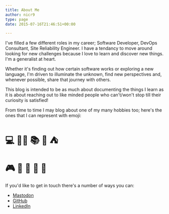 ```yaml
---
title: About Me
author: nicr9
type: page
date: 2015-07-16T21:46:51+00:00

---
```

I've filled a few different roles in my career; Software Developer, DevOps Consultant, Site Reliability Engineer. I have a tendancy to move around looking for new challenges because I love to learn and discover new things. I'm a generalist at heart.

Whether it's finding out how certain software works or exploring a new language, I'm driven to illuminate the unknown, find new perspectives and, whenever possible, share that journey with others.

This blog is intended to be as much about documenting the things I learn as it is about reaching out to like minded people who can't/won't stop till their curiosity is satisfied!

From time to time I may blog about one of my many hobbies too; here's the ones that I can represent with emoji:

# :computer: :climbing_man: :books: :bicyclist: :tent:
# :video_game: :horse_racing: :bowling: :game_die: :guitar:

If you'd like to get in touch there's a number of ways you can:

  * [Mastodon][1]
  * [GitHub][2]
  * [LinkedIn][3]

 [1]: https://techhub.social/@nicr9
 [2]: https://github.com/nicr9/
 [3]: https://www.linkedin.com/in/nicroland/

